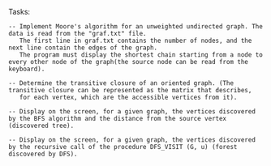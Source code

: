 Tasks:

	-- Implement Moore's algorithm for an unweighted undirected graph. The data is read from the "graf.txt" file. 
	   The first line in graf.txt contains the number of nodes, and the next line contain the edges of the graph.
	   The program must display the shortest chain starting from a node to every other node of the graph(the source node can be read from the keyboard).

	-- Determine the transitive closure of an oriented graph. (The transitive closure can be represented as the matrix that describes, 
	   for each vertex, which are the accessible vertices from it).

	-- Display on the screen, for a given graph, the vertices discovered by the BFS algorithm and the distance from the source vertex (discovered tree).

	-- Display on the screen, for a given graph, the vertices discovered by the recursive call of the procedure DFS_VISIT (G, u) (forest discovered by DFS).